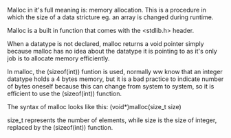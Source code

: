 Malloc in it's full meaning is: memory allocation.
This is a procedure in which the size of a data stricture eg. an array is changed during runtime.

Malloc is a built in function that comes with the <stdlib.h> header.

When a datatype is not declared, malloc returns a void pointer simply because malloc has no idea about the datatype it is pointing to as it's only job is to allocate memory efficiently.

In malloc, the (sizeof(int)) funtion is used, normally ww know that an integer datatype holds a 4 bytes memory, but it is a bad practice to indicate number of bytes oneself because this can change from system to system, so it is efficient to use the (sizeof(int)) function.

The syntax of malloc looks like this:
(void*)malloc(size_t size)

size_t represents the number of elements, while size is the size of integer, replaced by the (sizeof(int)) function.
